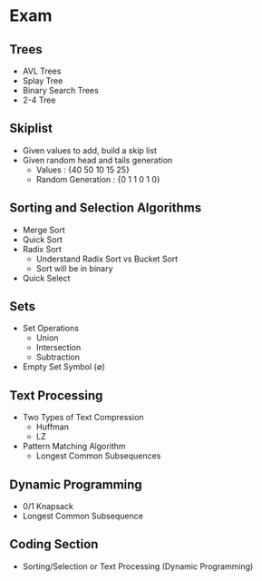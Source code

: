 # Exam

## Trees
- AVL Trees
- Splay Tree
- Binary Search Trees
- 2-4 Tree

## Skiplist
- Given values to add, build a skip list
- Given random head and tails generation
    - Values : {40 50 10 15 25}
    - Random Generation : {0 1 1 0 1 0}

## Sorting and Selection Algorithms
- Merge Sort
- Quick Sort
- Radix Sort
    - Understand Radix Sort vs Bucket Sort
    - Sort will be in binary
- Quick Select

## Sets
- Set Operations
    - Union
    - Intersection 
    - Subtraction
- Empty Set Symbol (∅)

## Text Processing 
- Two Types of Text Compression
    - Huffman
    - LZ
- Pattern Matching Algorithm
    - Longest Common Subsequences

## Dynamic Programming
- 0/1 Knapsack
- Longest Common Subsequence

## Coding Section
- Sorting/Selection or Text Processing (Dynamic Programming)